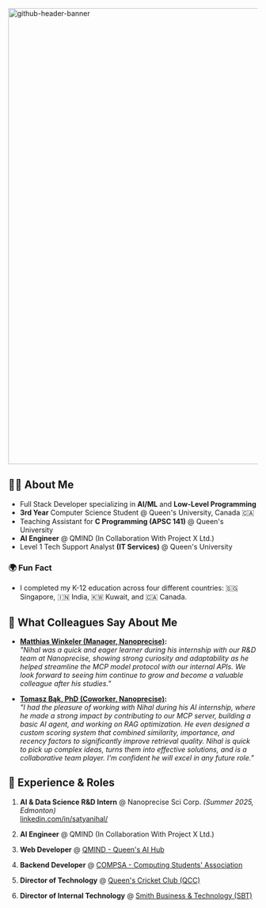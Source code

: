 <img width="3400" height="920" alt="github-header-banner" src="https://github.com/user-attachments/assets/1c33407c-7dce-4c7a-a77b-e10018ac4f31" />

## 👨‍💻 About Me
- Full Stack Developer specializing in **AI/ML** and **Low-Level Programming**  
- **3rd Year** Computer Science Student @ Queen's University, Canada  🇨🇦
- Teaching Assistant for **C Programming (APSC 141)** @ Queen's University
- **AI Engineer** @ QMIND (In Collaboration With Project X Ltd.)
- Level 1 Tech Support Analyst **(IT Services)** @ Queen's University

### 🌍 Fun Fact
- I completed my K-12 education across four different countries: 🇸🇬 Singapore, 🇮🇳 India, 🇰🇼 Kuwait, and 🇨🇦 Canada.

## 💬 What Colleagues Say About Me

- **[Matthias Winkeler (Manager, Nanoprecise)](https://www.linkedin.com/in/matthias-winkeler/):**  
  *"Nihal was a quick and eager learner during his internship with our R&D team at Nanoprecise, showing strong curiosity and adaptability as he helped streamline the MCP model protocol with our internal APIs. We look forward to seeing him continue to grow and become a valuable colleague after his studies."*

- **[Tomasz Bąk, PhD (Coworker, Nanoprecise)](https://www.linkedin.com/in/tomasz-b%C4%85k-phd-16032a68/):**  
  *"I had the pleasure of working with Nihal during his AI internship, where he made a strong impact by contributing to our MCP server, building a basic AI agent, and working on RAG optimization. He even designed a custom scoring system that combined similarity, importance, and recency factors to significantly improve retrieval quality. Nihal is quick to pick up complex ideas, turns them into effective solutions, and is a collaborative team player. I’m confident he will excel in any future role."*

## 💼 Experience & Roles
1. **AI & Data Science R&D Intern** @ Nanoprecise Sci Corp. *(Summer 2025, Edmonton)*  
   [linkedin.com/in/satyanihal/](https://www.linkedin.com/in/satyanihal/)  

2. **AI Engineer** @ QMIND (In Collaboration With Project X Ltd.)  

3. **Web Developer** @ [QMIND - Queen's AI Hub](https://qmind.ca/leadership)  

4. **Backend Developer** @ [COMPSA - Computing Students' Association](https://compsa.ca/)  

5. **Director of Technology** @ [Queen's Cricket Club (QCC)](https://queenscricketclub.netlify.app/our-team)  

6. **Director of Internal Technology** @ [Smith Business & Technology (SBT)](https://www.linkedin.com/company/smithbiztech/?originalSubdomain=ca)  
